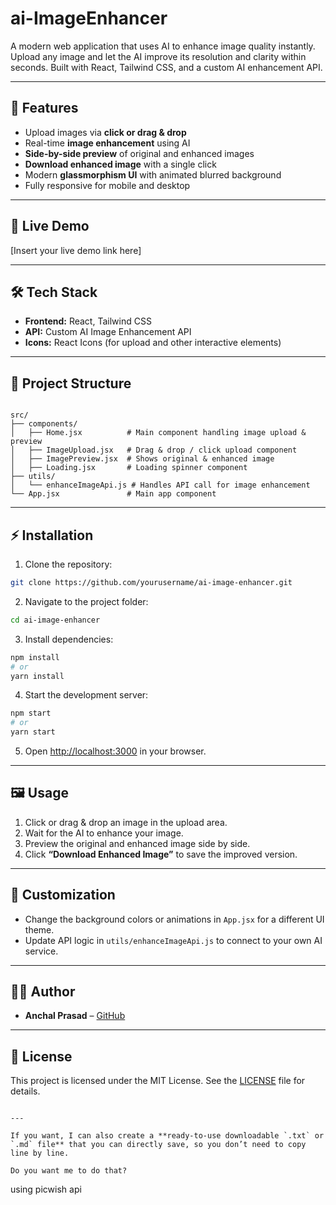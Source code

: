 # ai-ImageEnhancer
A modern web application that uses AI to enhance image quality instantly. Upload any image and let the AI improve its resolution and clarity within seconds. Built with React, Tailwind CSS, and a custom AI enhancement API.

---

## 🌟 Features

- Upload images via **click or drag & drop**
- Real-time **image enhancement** using AI
- **Side-by-side preview** of original and enhanced images
- **Download enhanced image** with a single click
- Modern **glassmorphism UI** with animated blurred background
- Fully responsive for mobile and desktop

---

## 🚀 Live Demo

[Insert your live demo link here]

---

## 🛠️ Tech Stack

- **Frontend:** React, Tailwind CSS  
- **API:** Custom AI Image Enhancement API  
- **Icons:** React Icons (for upload and other interactive elements)

---

## 📂 Project Structure

```

src/
├── components/
│   ├── Home.jsx          # Main component handling image upload & preview
│   ├── ImageUpload.jsx   # Drag & drop / click upload component
│   ├── ImagePreview.jsx  # Shows original & enhanced image
│   ├── Loading.jsx       # Loading spinner component
├── utils/
│   └── enhanceImageApi.js # Handles API call for image enhancement
└── App.jsx               # Main app component

````

---

## ⚡ Installation

1. Clone the repository:

```bash
git clone https://github.com/yourusername/ai-image-enhancer.git
````

2. Navigate to the project folder:

```bash
cd ai-image-enhancer
```

3. Install dependencies:

```bash
npm install
# or
yarn install
```

4. Start the development server:

```bash
npm start
# or
yarn start
```

5. Open [http://localhost:3000](http://localhost:3000) in your browser.

---

## 🖼️ Usage

1. Click or drag & drop an image in the upload area.
2. Wait for the AI to enhance your image.
3. Preview the original and enhanced image side by side.
4. Click **“Download Enhanced Image”** to save the improved version.

---

## 🔧 Customization

* Change the background colors or animations in `App.jsx` for a different UI theme.
* Update API logic in `utils/enhanceImageApi.js` to connect to your own AI service.

---

## 👩‍💻 Author

* **Anchal Prasad** – [GitHub](https://github.com/yourusername)

---

## 📄 License

This project is licensed under the MIT License. See the [LICENSE](LICENSE) file for details.

```

---

If you want, I can also create a **ready-to-use downloadable `.txt` or `.md` file** that you can directly save, so you don’t need to copy line by line.  

Do you want me to do that?
```

using picwish api 

